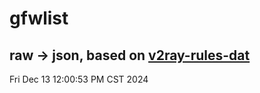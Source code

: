 # gfwlist
## raw -> json, based on [v2ray-rules-dat](https://github.com/Loyalsoldier/v2ray-rules-dat)
Fri Dec 13 12:00:53 PM CST 2024

